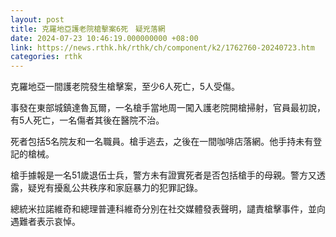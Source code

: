 ```yaml
---
layout: post
title: 克羅地亞護老院槍擊案6死　疑兇落網
date: 2024-07-23 10:46:19.000000000 +08:00
link: https://news.rthk.hk/rthk/ch/component/k2/1762760-20240723.htm
categories: rthk
---
```


克羅地亞一間護老院發生槍擊案，至少6人死亡，5人受傷。

事發在東部城鎮達魯瓦爾，一名槍手當地周一闖入護老院開槍掃射，官員最初說，有5人死亡，一名傷者其後在醫院不治。

死者包括5名院友和一名職員。槍手逃去，之後在一間咖啡店落網。他手持未有登記的槍械。

槍手據報是一名51歲退伍士兵，警方未有證實死者是否包括槍手的母親。警方又透露，疑兇有擾亂公共秩序和家庭暴力的犯罪記錄。 

總統米拉諾維奇和總理普連科維奇分別在社交媒體發表聲明，譴責槍擊事件，並向遇難者表示哀悼。 
  　　
